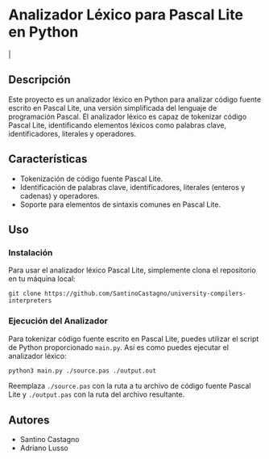 # Analizador Léxico para Pascal Lite en Python
|
## Descripción

Este proyecto es un analizador léxico en Python para analizar código fuente escrito en Pascal Lite, una versión simplificada del lenguaje de programación Pascal. El analizador léxico es capaz de tokenizar código Pascal Lite, identificando elementos léxicos como palabras clave, identificadores, literales y operadores.

## Características

- Tokenización de código fuente Pascal Lite.
- Identificación de palabras clave, identificadores, literales (enteros y cadenas) y operadores.
- Soporte para elementos de sintaxis comunes en Pascal Lite.

## Uso

### Instalación

Para usar el analizador léxico Pascal Lite, simplemente clona el repositorio en tu máquina local:

```
git clone https://github.com/SantinoCastagno/university-compilers-interpreters
```

### Ejecución del Analizador

Para tokenizar código fuente escrito en Pascal Lite, puedes utilizar el script de Python proporcionado `main.py`. Así es como puedes ejecutar el analizador léxico:

```bash
python3 main.py ./source.pas ./output.out
```

Reemplaza `./source.pas` con la ruta a tu archivo de código fuente Pascal Lite y `./output.pas` con la ruta del archivo resultante.

## Autores

- Santino Castagno
- Adriano Lusso

